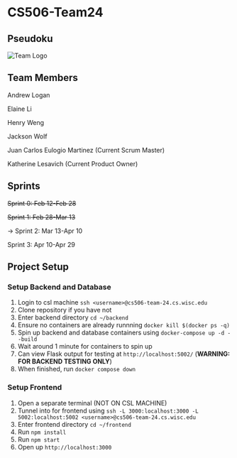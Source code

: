 # CS506-Team24

## Pseudoku
![Team Logo](https://git.doit.wisc.edu/cdis/cs/courses/cs506/sp2024/team/mondaywednesdaylecture/T_24/cs506-team24/-/raw/main/docs/CS506_Team_Logo.png)

## Team Members
Andrew Logan

Elaine Li

Henry Weng

Jackson Wolf

Juan Carlos Eulogio Martinez (Current Scrum Master)

Katherine Lesavich (Current Product Owner)

## Sprints
~~Sprint 0: Feb 12-Feb 28~~

~~Sprint 1: Feb 28-Mar 13~~

-> Sprint 2: Mar 13-Apr 10

Sprint 3: Apr 10-Apr 29


## Project Setup

### Setup Backend and Database
1. Login to csl machine `ssh <username>@cs506-team-24.cs.wisc.edu`
2. Clone repository if you have not
3. Enter backend directory `cd ~/backend`
4. Ensure no containers are already runnning `docker kill $(docker ps -q)`
5. Spin up backend and database containers using `docker-compose up -d --build`
6. Wait around 1 minute for containers to spin up
7. Can view Flask output for testing at `http://localhost:5002/` (**WARNING: FOR BACKEND TESTING ONLY**)
8. When finished, run `docker compose down`
### Setup Frontend
1. Open a separate terminal (NOT ON CSL MACHINE)
2. Tunnel into for frontend using `ssh -L 3000:localhost:3000 -L 5002:localhost:5002 <username>@cs506-team-24.cs.wisc.edu`
3. Enter frontend directory `cd ~/frontend`
4. Run `npm install`
5. Run `npm start`
6. Open up `http://localhost:3000`